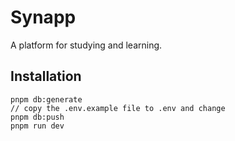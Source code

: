 # Synapp

A platform for studying and learning.

## Installation
```
pnpm db:generate
// copy the .env.example file to .env and change
pnpm db:push
pnpm run dev
```
